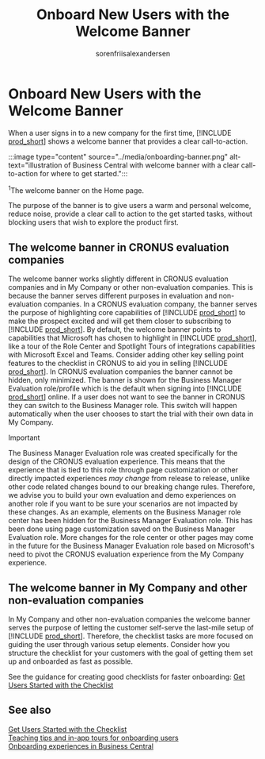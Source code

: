 ﻿---
title: Onboard New Users with the Welcome Banner
description: Learn about the banner that displays when a user signs into a new company for the first time.
ms.date: 04/01/2021
ms.topic: conceptual
ms.service: dynamics365-business-central
author: sorenfriisalexandersen
ms.author: soalex
manager: edupont
---

# Onboard New Users with the Welcome Banner

When a user signs in to a new company for the first time, [!INCLUDE [prod_short](../includes/prod_short.md)] shows a welcome banner that provides a clear call-to-action.  

:::image type="content" source="../media/onboarding-banner.png" alt-text="illustration of Business Central with welcome banner with a clear call-to-action for where to get started.":::

<sup>1</sup><a name="1"></a>The welcome banner on the Home page.

The purpose of the banner is to give users a warm and personal welcome, reduce noise, provide a clear call to action to the get started tasks, without blocking users that wish to explore the product first.  

## The welcome banner in CRONUS evaluation companies
The welcome banner works slightly different in CRONUS evaluation companies and in My Company or other non-evaluation companies. This is because the banner serves different purposes in evaluation and non-evaluation companies. In a CRONUS evaluation company, the banner serves the purpose of highlighting core capabilities of [!INCLUDE [prod_short](../includes/prod_short.md)] to make the prospect excited and will get them closer to subscribing to [!INCLUDE [prod_short](../includes/prod_short.md)]. By default, the welcome banner points to capabilities that Microsoft has chosen to highlight in [!INCLUDE [prod_short](../includes/prod_short.md)], like a tour of the Role Center and Spotlight Tours of integrations capabilities with Microsoft Excel and Teams. Consider adding other key selling point features to the checklist in CRONUS to aid you in selling [!INCLUDE [prod_short](../includes/prod_short.md)]. In CRONUS evaluation companies the banner cannot be hidden, only minimized. The banner is shown for the Business Manager Evaluation role/profile which is the default when signing into [!INCLUDE [prod_short](../includes/prod_short.md)] online. If a user does not want to see the banner in CRONUS they can switch to the Business Manager role. This switch will happen automatically when the user chooses to start the trial with their own data in My Company. 

> [!IMPORTANT]
> The Business Manager Evaluation role was created specifically for the design of the CRONUS evaluation experience. This means that the experience that is tied to this role through page customization or other directly impacted experiences *may change* from release to release, unlike other code related changes bound to our breaking change rules. Therefore, we advise you to build your own evaluation and demo experiences on another role if you want to be sure your scenarios are not impacted by these changes. As an example, elements on the Business Manager role center has been hidden for the Business Manager Evaluation role. This has been done using page customization saved on the Business Manager Evaluation role. More changes for the role center or other pages may come in the future for the Business Manager Evaluation role based on Microsoft's need to pivot the CRONUS evaluation experience from the My Company experience.  


## The welcome banner in My Company and other non-evaluation companies
In My Company and other non-evaluation companies the welcome banner serves the purpose of letting the customer self-serve the last-mile setup of [!INCLUDE [prod_short](../includes/prod_short.md)]. Therefore, the checklist tasks are more focused on guiding the user through various setup elements. Consider how you structure the checklist for your customers with the goal of getting them set up and onboarded as fast as possible. 

See the guidance for creating good checklists for faster onboarding: [Get Users Started with the Checklist](onboarding-checklist.md) 

## See also

[Get Users Started with the Checklist](onboarding-checklist.md)  
[Teaching tips and in-app tours for onboarding users](onboarding-teaching-tips-tours.md)  
[Onboarding experiences in Business Central](onboarding-experiences.md)  
